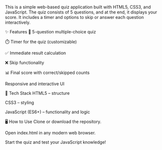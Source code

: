 This is a simple web-based quiz application built with HTML5, CSS3, and JavaScript. The quiz consists of 5 questions, and at the end, it displays your score. It includes a timer and options to skip or answer each question interactively.

✨ Features
🧠 5-question multiple-choice quiz

⏱️ Timer for the quiz (customizable)

✅ Immediate result calculation

❌ Skip functionality

📊 Final score with correct/skipped counts

Responsive and interactive UI

🚀 Tech Stack
HTML5 – structure

CSS3 – styling

JavaScript (ES6+) – functionality and logic

🖥️ How to Use
Clone or download the repository.

Open index.html in any modern web browser.

Start the quiz and test your JavaScript knowledge!
